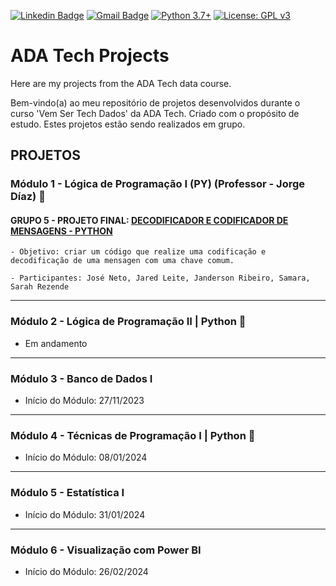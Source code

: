 [![Linkedin Badge](https://img.shields.io/badge/-SarahFR-blue?style=flat-square&logo=Linkedin&logoColor=white&link=https://www.linkedin.com/in/sarahfrezende/)](https://www.linkedin.com/in/sarahfrezende/) 
[![Gmail Badge](https://img.shields.io/badge/-Gmail-c14438?style=flat-square&logo=Gmail&logoColor=white&link=mailto:tgmarinho@gmail.com)](mailto:sarahfrezende@gmail.com) [![Python 3.7+](https://img.shields.io/badge/python-3.7+-blue.svg)](https://www.python.org/downloads/release/python-360/) [![License: GPL v3](https://img.shields.io/badge/License-GPLv3-blue.svg)](https://www.gnu.org/licenses/gpl-3.0) 

# ADA Tech Projects


Here are my projects from the ADA Tech data course. 

Bem-vindo(a) ao meu repositório de projetos desenvolvidos durante o curso 'Vem Ser Tech Dados' da ADA Tech. Criado com o propósito de estudo. 
Estes projetos estão sendo realizados em grupo. 

## PROJETOS

### Módulo 1 - Lógica de Programação I (PY) (Professor - Jorge Díaz) 🐍

#### GRUPO 5 - PROJETO FINAL: [DECODIFICADOR E CODIFICADOR DE MENSAGENS - PYTHON](https://github.com/SarahFeanor/ADA_Tech_Projects/blob/main/Projeto_Grupo5_Turma_1102.ipynb)
 
    - Objetivo: criar um código que realize uma codificação e decodificação de uma mensagen com uma chave comum.
    
    - Participantes: José Neto, Jared Leite, Janderson Ribeiro, Samara, Sarah Rezende
 
---
### Módulo 2 - Lógica de Programação II | Python 🐍
- Em andamento 
---
### Módulo 3 - Banco de Dados I 
 - Início do Módulo: 27/11/2023

---
### Módulo 4 - Técnicas de Programação I | Python 🐍
 - Início do Módulo: 08/01/2024
   
---
### Módulo 5 - Estatística I 
 - Início do Módulo: 31/01/2024

---
### Módulo 6 - Visualização com Power BI
 - Início do Módulo: 26/02/2024





